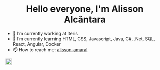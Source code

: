 <h1 align="center">Hello everyone, I'm Alisson Alcântara</h1>

- 🔭 I’m currently working at Iteris
- 🌱 I’m currently learning HTML, CSS, Javascript, Java, C#, .Net, SQL, React, Angular, Docker
- 📫 How to reach me: [alisson-amaral](https://www.linkedin.com/in/alisson-amaral/)


<a href="https://www.linkedin.com/in/alisson-amaral/" target="blank"><img align="center" src="https://cdn.jsdelivr.net/npm/simple-icons@3.0.1/icons/linkedin.svg" alt="alisson-amaral-silva" height="20" width="20" /></a>
